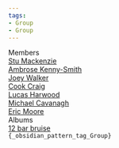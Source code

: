 ```yaml
---
tags:
- Group
- Group
---
```

   
Members   
[Stu Mackenzie](./Stu%20Mackenzie.md)   
[Ambrose Kenny-Smith](./Ambrose%20Kenny-Smith.md)   
[Joey Walker](./Joey%20Walker.md)   
[Cook Craig](./Cook%20Craig.md)   
[Lucas Harwood](./Lucas%20Harwood.md)   
[Michael Cavanagh](./Michael%20Cavanagh.md)   
[Eric Moore](./Eric%20Moore.md)   
Albums   
[12 bar bruise](./12%20bar%20bruise.md)   
`{_obsidian_pattern_tag_Group}`